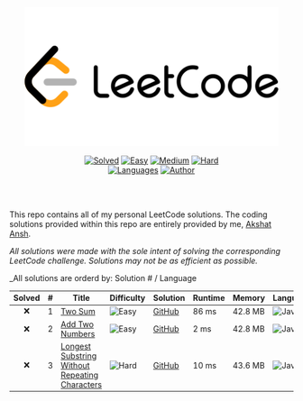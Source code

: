 <div align="center">
<img src="https://github.com/CrutchTheClutch/LeetCode/raw/master/logo.png" width="450" height="auto"/>

[![Solved](https://img.shields.io/badge/Solved-3/2093-337ab7.svg?style=flat)](https://github.com/CrutchTheClutch/HackerRank#table-of-contents)
[![Easy](https://img.shields.io/badge/Easy-1-5cb85c.svg?style=flat)](https://github.com/CrutchTheClutch/HackerRank#table-of-contents)
[![Medium](https://img.shields.io/badge/Medium-1-f0ad4e.svg?style=flat)](https://github.com/CrutchTheClutch/HackerRank#table-of-contents)
[![Hard](https://img.shields.io/badge/Hard-1-d9534f.svg?style=flat)](https://github.com/CrutchTheClutch/HackerRank#table-of-contents)
</br>
[![Languages](https://img.shields.io/badge/Languages-C%23,%20Java-red.svg?style=flat)](https://leetcode.com/akshatansh/HackerRank#table-of-contents)
[![Author](https://img.shields.io/badge/Akshat-ansh%20Crutchfield-blue.svg?style=flat)](https://leetcode.com/akshatansh/)

</div>
</br>
</br>

This repo contains all of my personal LeetCode solutions. The coding solutions provided within this repo are entirely provided by me, [Akshat Ansh](https://leetcode.com/akshatansh/).

_All solutions were made with the sole intent of solving the corresponding LeetCode challenge. Solutions may not be as efficient as possible._

_All solutions are orderd by: Solution # / Language

| Solved | #    | Title                                                                                                                           | Difficulty                                                           | Solution                                                                                    | Runtime | Memory | Language                                                                      |
| :----: | ---- | ------------------------------------------------------------------------------------------------------------------------------- | -------------------------------------------------------------------- | ------------------------------------------------------------------------------------------- | ------- | ------ | ----------------------------------------------------------------------------- |
|   ❌    | 1    | [Two Sum](https://leetcode.com/problems/two-sum)                                                                                | ![Easy](https://img.shields.io/badge/Easy-5cb85c.svg?style=flat)     | [GitHub](https://github.com/akshatansh/leetcode-practice/blob/main/Two%20Sum%20Leetcode%201)| 86 ms  | 42.8 MB | ![Java](https://img.shields.io/badge/Java--f1e05a.svg?style=flat)               |
|   ❌    | 2    | [Add Two Numbers](https://leetcode.com/problems/add-two-numbers/)                                                                                | ![Easy](https://img.shields.io/badge/Medium-5cb85c.svg?style=flat)     | [GitHub](https://github.com/akshatansh/leetcode-practice/blob/main/Add%20Two%20Numbers%202)                                              | 2 ms  | 42.8 MB | ![Java](https://img.shields.io/badge/Java--f1e05a.svg?style=flat) |
|   ❌    | 3    | [ Longest Substring Without Repeating Characters](https://leetcode.com/problems/longest-substring-without-repeating-characters/description/)                                                                                | ![Hard](https://img.shields.io/badge/Hard-5cb85c.svg?style=flat)     | [GitHub](https://github.com/akshatansh/leetcode-practice/blob/main/Longest%20Substring%20Without%20Repeating%20Characters)                                              | 10 ms  | 43.6 MB | ![Java](https://img.shields.io/badge/Java--f1e05a.svg?style=flat) |
